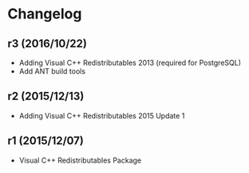 # Changelog

## r3 (2016/10/22)

* Adding Visual C++ Redistributables 2013 (required for PostgreSQL)
* Add ANT build tools

## r2 (2015/12/13)

* Adding Visual C++ Redistributables 2015 Update 1

## r1 (2015/12/07)

* Visual C++ Redistributables Package
